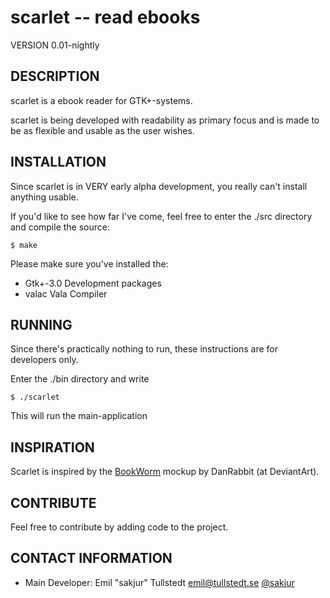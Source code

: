 scarlet -- read ebooks
======================

VERSION 0.01-nightly

## DESCRIPTION

scarlet is a ebook reader for GTK+-systems.

scarlet is being developed with readability as primary focus and is made to be as flexible and usable as the user wishes.

## INSTALLATION

Since scarlet is in VERY early alpha development, you really can't install anything usable.

If you'd like to see how far I've come, feel free to enter the ./src directory and compile the source:

    $ make

Please make sure you've installed the:

* Gtk+-3.0 Development packages
* valac Vala Compiler

## RUNNING

Since there's practically nothing to run, these instructions are for developers only.

Enter the ./bin directory and write

    $ ./scarlet

This will run the main-application

## INSPIRATION

Scarlet is inspired by the [BookWorm](http://danrabbit.deviantart.com/art/BookWorm-239349207) mockup by DanRabbit (at DeviantArt).

## CONTRIBUTE

Feel free to contribute by adding code to the project.

## CONTACT INFORMATION

- Main Developer: Emil "sakjur" Tullstedt <emil@tullstedt.se> [@sakjur](http://twitter.com/sakjur)
